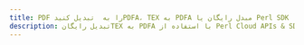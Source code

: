 ---title: PDF را به  تبدیل کنیدPDFA، TEX به PDFA مبدل رایگان یا Perl SDKdescription: تبدیل رایگانTEX به PDFA با استفاده از Perl Cloud APIs & SDK همچنین اسناد PDF را در Cloud ایجاد، ویرایش و رندر کنید.---